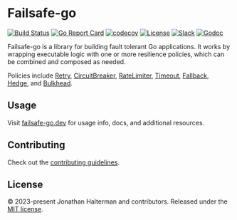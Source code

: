 # Failsafe-go

[![Build Status](https://img.shields.io/github/actions/workflow/status/failsafe-go/failsafe-go/test.yml)](https://github.com/failsafe-go/failsafe-go/actions/workflows/test.yml)
[![Go Report Card](https://goreportcard.com/badge/github.com/failsafe-go/failsafe-go)](https://goreportcard.com/report/github.com/failsafe-go/failsafe-go)
[![codecov](https://codecov.io/gh/failsafe-go/failsafe-go/graph/badge.svg?token=UC2BU7NTJ7)](https://codecov.io/gh/failsafe-go/failsafe-go)
[![License](http://img.shields.io/:license-mit-brightgreen.svg)](https://opensource.org/licenses/MIT)
[![Slack](https://img.shields.io/badge/slack-failsafe-brightgreen.svg?logo=slack)](https://failsafe-go.slack.com)
[![Godoc](https://pkg.go.dev/badge/github.com/failsafe-go/failsafe-go)](https://pkg.go.dev/github.com/failsafe-go/failsafe-go)

Failsafe-go is a library for building fault tolerant Go applications. It works by wrapping executable logic with one or more resilience policies, which can be combined and composed as needed. 

Policies include [Retry](https://failsafe-go.dev/retry/), [CircuitBreaker](https://failsafe-go.dev/circuit-breaker/), [RateLimiter](https://failsafe-go.dev/rate-limiter/), [Timeout](https://failsafe-go.dev/timeout/), [Fallback](https://failsafe-go.dev/fallback/), [Hedge](https://failsafe-go.dev/hedge/), and [Bulkhead](https://failsafe-go.dev/bulkhead/).

## Usage

Visit [failsafe-go.dev](https://failsafe-go.dev) for usage info, docs, and additional resources.

## Contributing

Check out the [contributing guidelines](https://github.com/failsafe-go/failsafe-go/blob/master/CONTRIBUTING.md).

## License

&copy; 2023-present Jonathan Halterman and contributors. Released under the [MIT license](https://github.com/failsafe-go/failsafe-go/blob/master/LICENSE).
